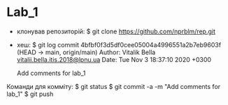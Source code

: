 # Lab_1
- клонував репозиторій: $ git clone https://github.com/nprblm/rep.git
- хеш: 
$ git log
commit 4bfbf0f3d5df0cee05004a4996551a2b7eb9603f (HEAD -> main, origin/main)
Author: Vitalik Bella <vitalii.bella.itis.2018@lpnu.ua>
Date:   Tue Nov 3 18:37:10 2020 +0300

    Add comments for lab_1

Команди для комміту: 
$ git status
$ git commit -a -m "Add comments for lab_1"
$ git push

